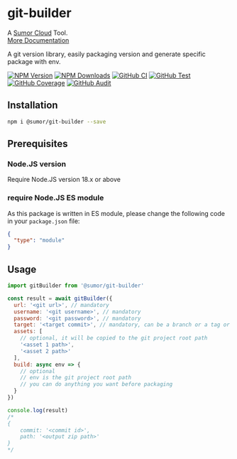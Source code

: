 # git-builder

A [Sumor Cloud](https://sumor.cloud) Tool.  
[More Documentation](https://sumor.cloud/git-builder)

A git version library, easily packaging version and generate specific package with env.

[![NPM Version](https://img.shields.io/npm/v/@sumor/git-builder?logo=npm&label=NPM)](https://www.npmjs.com/package/@sumor/git-builder)
[![NPM Downloads](https://img.shields.io/npm/dw/@sumor/git-builder?logo=npm&label=Downloads)](https://www.npmjs.com/package/@sumor/git-builder)
[![GitHub CI](https://img.shields.io/github/actions/workflow/status/sumor-cloud/git-builder/ci.yml?logo=github&label=CI)](https://github.com/sumor-cloud/git-builder/actions/workflows/ci.yml)
[![GitHub Test](https://img.shields.io/github/actions/workflow/status/sumor-cloud/git-builder/ut.yml?logo=github&label=Test)](https://github.com/sumor-cloud/git-builder/actions/workflows/ut.yml)
[![GitHub Coverage](https://img.shields.io/github/actions/workflow/status/sumor-cloud/git-builder/coverage.yml?logo=github&label=Coverage)](https://github.com/sumor-cloud/git-builder/actions/workflows/coverage.yml)
[![GitHub Audit](https://img.shields.io/github/actions/workflow/status/sumor-cloud/git-builder/audit.yml?logo=github&label=Audit)](https://github.com/sumor-cloud/git-builder/actions/workflows/audit.yml)

## Installation

```bash
npm i @sumor/git-builder --save
```

## Prerequisites

### Node.JS version

Require Node.JS version 18.x or above

### require Node.JS ES module

As this package is written in ES module,
please change the following code in your `package.json` file:

```json
{
  "type": "module"
}
```

## Usage

```javascript
import gitBuilder from '@sumor/git-builder'

const result = await gitBuilder({
  url: '<git url>', // mandatory
  username: '<git username>', // mandatory
  password: '<git password>', // mandatory
  target: '<target commit>', // mandatory, can be a branch or a tag or a commit
  assets: [
    // optional, it will be copied to the git project root path
    '<asset 1 path>',
    '<asset 2 path>'
  ],
  build: async env => {
    // optional
    // env is the git project root path
    // you can do anything you want before packaging
  }
})

console.log(result)
/*
{
    commit: '<commit id>',
    path: '<output zip path>'
} 
*/
```
